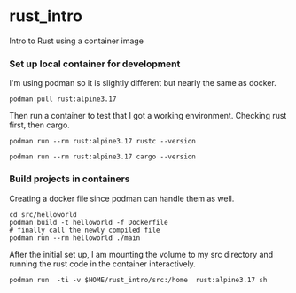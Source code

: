 # rust_intro
Intro to Rust using a container image


### Set up local container for development  

I'm using podman so it is slightly different but nearly the same as docker. 

`podman pull rust:alpine3.17`  

Then run a container to test that I got a working environment. Checking rust first, then cargo. 

`podman run --rm rust:alpine3.17 rustc --version`  

`podman run --rm rust:alpine3.17 cargo --version`  

### Build projects in containers  

Creating a docker file since podman can handle them as well. 

```
cd src/helloworld
podman build -t helloworld -f Dockerfile
# finally call the newly compiled file
podman run --rm helloworld ./main 
```

After the initial set up, I am mounting the volume to my src directory and running the rust code in the container interactively.

`podman run  -ti -v $HOME/rust_intro/src:/home  rust:alpine3.17 sh`  



